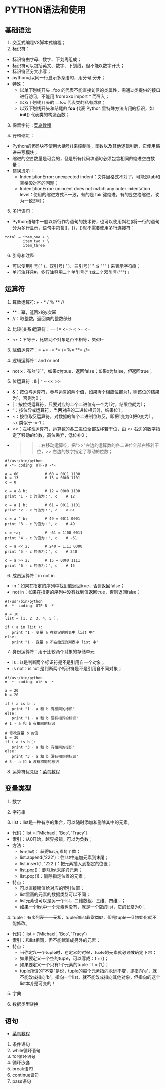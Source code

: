 # PYTHON语法和使用

## 基础语法
1. 交互式编程VS脚本式编程；
2. 标识符：
- 标识符由字母、数字、下划线组成；
- 标识符可以包括英文、数字、下划线，但不能以数字开头；
- 标识符区分大小写；
- python可以同一行显示多条语句，用分号;分开；
- 特殊：
  - 以单下划线开头 _foo 的代表不能直接访问的类属性，需通过类提供的接口进行访问，不能用 from xxx import * 而导入；
  - 以双下划线开头的 __foo 代表类的私有成员；
  - 以双下划线开头和结尾的 __foo__ 代表 Python 里特殊方法专用的标识，如 __init__() 代表类的构造函数；

3. 保留字符：[菜鸟教程](http://www.runoob.com/python/python-basic-syntax.html)

4. 行和缩进：
- Python的代码块不使用大括号{}来控制类，函数以及其他逻辑判断，它使用缩进来写模块；
- 缩进的空白数量是可变的，但是所有代码块语句必须包含相同的缩进空白数量；
- 错误提示：
  - IndentationError: unexpected indent：文件里格式不对了，可能是tab和空格没对齐的问题；
  - IndentationError: unindent does not match any outer indentation level：使用的缩进方式不一致，有的是 tab 键缩进，有的是空格缩进，改为一致即可；

5. 多行语句：
- Python语句中一般以新行作为语句的技术符，也可以使用斜杠(\)将一行的语句分为多行显示，语句中包含[]，{}，()就不需要使用多行连接符：
```
total = item_one + \
        item_two + \
        item_three
```

6. 引号和注释
- 可以使用引号( ' )、双引号( " )、三引号( ''' 或 """ ) 来表示字符串；
- 单行注释用#，多行注释用三个单引号(''')或三个双引号(""")；

## 运算符
1. 算数运算符: + - * / % ** //
  - **：幂，返回x的y次幂
  - //：取整数，返回商的整数部分

2. 比较(关系)运算符：== != <> > < >= <= 
  - <>：不等于，比较两个对象是否不相等，类似!=

3. 赋值运算符：= += -= *= /= %= **= //=

4. 逻辑运算符：and or not
- not x：布尔“非”，如果x为true，返回false；如果x为false，但返回true；

5. 位运算符：& | ^ ~ << >>
- &：按位与运算符，参与运算的两个值，如果两个相应位都为1，则该位的结果为1，否则为0；
- |：按位或运算符，只要对应的二个二进位有一个为1时，结果位就为1；
- ^：按位异或运算符，当两对应的二进位相异时，结果位1；
- ~：按位取反运算符，对数据的每个二进制位取反，即把1变为0,把0变为1 。~x 类似于 -x-1；
- <<：左移动运算符，运算数的各二进位全部左移若干位，由 << 右边的数字指定了移动的位数，高位丢弃，低位补0；
- >>：右移动运算符，把">>"左边的运算数的各二进位全部右移若干位，>> 右边的数字指定了移动的位数；
```
#!/usr/bin/python
# -*- coding: UTF-8 -*-
 
a = 60            # 60 = 0011 1100 
b = 13            # 13 = 0000 1101 
c = 0
 
c = a & b;        # 12 = 0000 1100
print "1 - c 的值为：", c    # 12
 
c = a | b;        # 61 = 0011 1101 
print "2 - c 的值为：", c    # 61
 
c = a ^ b;        # 49 = 0011 0001
print "3 - c 的值为：", c    # 49
 
c = ~a;           # -61 = 1100 0011
print "4 - c 的值为：", c    # -61
 
c = a << 2;       # 240 = 1111 0000
print "5 - c 的值为：", c    # 240
 
c = a >> 2;       # 15 = 0000 1111
print "6 - c 的值为：", c    # 15
```

6. 成员运算符：in    not in
- in：如果在指定的序列中找到值返回true，否则返回false；
- not in：如果在指定的序列中没有找到值返回true，否则返回false；
```
#!/usr/bin/python
# -*- coding: UTF-8 -*-
 
a = 10
list = [1, 2, 3, 4, 5 ];
 
if ( a in list ):
   print "1 - 变量 a 在给定的列表中 list 中"
else:
   print "1 - 变量 a 不在给定的列表中 list 中"
```

7. 身份运算符：用于比较两个对象的存储单元
- is：is是判断两个标识符是不是引用自一个对象；
- is not：is not 是判断两个标识符是不是引用自不同对象；
```
#!/usr/bin/python
# -*- coding: UTF-8 -*-
 
a = 20
b = 20
 
if ( a is b ):
   print "1 - a 和 b 有相同的标识"
else:
   print "1 - a 和 b 没有相同的标识"
# 1 - a 和 b 有相同的标识
 
# 修改变量 b 的值
b = 30
if ( a is b ):
   print "3 - a 和 b 有相同的标识"
else:
   print "3 - a 和 b 没有相同的标识"
# 3 - a 和 b 没有相同的标识
```

8. 运算符优先级：[菜鸟教程](http://www.runoob.com/python/python-operators.html)

## 变量类型
1. 数字

2. 字符串

3. list：list是一种有序的集合，可以随时添加和删除其中的元素。
- 代码：list = ['Michael', 'Bob', 'Tracy']
- 索引：从0开始，越界报错，可以为负数；
- 方法：
  - len(list)： 获得list元素的个数；
  - list.append('222')：往list中追加元素到末尾；
  - list.insert(1, '222')：把元素插入到指定的位置；
  - list.pop()：删除list末尾的元素；
  - list.pop(1)：删除指定位置的元素；
- 特点：
  - 可以直接赋值给对应的索引位置；
  - list里面的元素的数据类型可以不同；
  - list元素也可以是另一个list，二维数组、三维、四维...；
  - 如果一个list中一个元素也没有，就是一个空的list，它的长度为0；

4. tuple：有序列表——元祖，tuple和list非常类似，但是tuple一旦初始化就不能修改。
- 代码：list = ('Michael', 'Bob', 'Tracy')
- 索引：和list相同，但不能赋值成另外的元素；
- 特点：
  - 当你定义一个tuple时，在定义的时候，tuple的元素就必须被确定下来；
  - 如果要定义一个空的tuple，可以写成：t = ()；
  - 如果要定义一个只有1个元素的tuple：t = (1,)；
  - tuple所谓的“不变”是说，tuple的每个元素指向永远不变，即指向'a'，就不能改成指向'b'，指向一个list，就不能改成指向其他对象，但指向的这个list本身是可变的！

5. 字典

6. 数据类型转换

## 语句 
- [菜鸟教程](http://www.runoob.com/python/python-if-statement.html)
1. 条件语句
2. while循环语句
3. for循环语句
4. 循环嵌套
5. break语句
6. continue语句
7. pass语句

## 